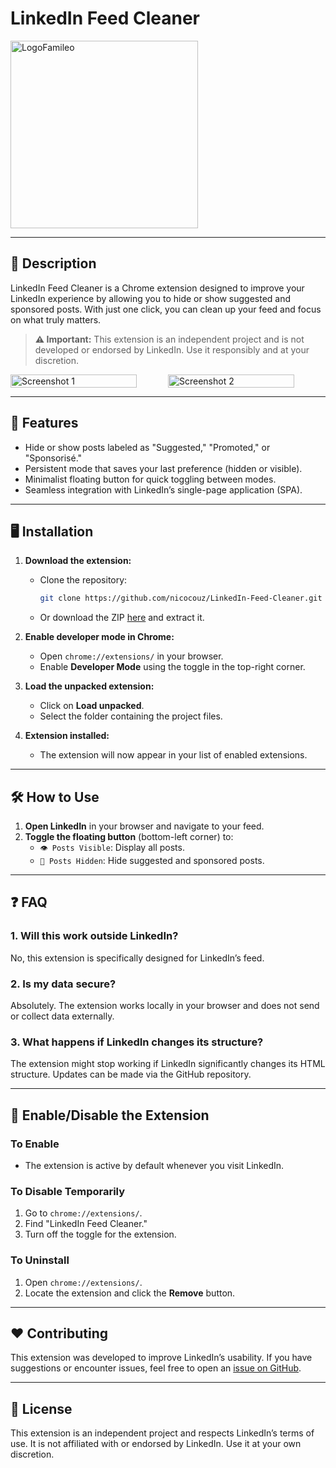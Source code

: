 # LinkedIn Feed Cleaner

<img src="https://github.com/user-attachments/assets/4b0e96c6-427e-4b3c-a175-6a6c424f1187" alt="LogoFamileo" width="300"/>

---

## 🌟 **Description**

LinkedIn Feed Cleaner is a Chrome extension designed to improve your LinkedIn experience by allowing you to hide or show suggested and sponsored posts. With just one click, you can clean up your feed and focus on what truly matters.

> **⚠️ Important:** This extension is an independent project and is not developed or endorsed by LinkedIn. Use it responsibly and at your discretion.


<div style="display: flex; justify-content: space-between; align-items: center; gap: 0px;">
  <img src="https://github.com/user-attachments/assets/598ccaad-d69b-4bd3-8466-6d7803ced46d" alt="Screenshot 1" width="80%">
  <img src="https://github.com/user-attachments/assets/70e8054a-9b2d-44b9-8e8b-8ff121c262df" alt="Screenshot 2" width="80%">
</div>

---

## 🚀 **Features**

- Hide or show posts labeled as "Suggested," "Promoted," or "Sponsorisé."
- Persistent mode that saves your last preference (hidden or visible).
- Minimalist floating button for quick toggling between modes.
- Seamless integration with LinkedIn’s single-page application (SPA).

---

## 🖥️ **Installation**

1. **Download the extension:**
   - Clone the repository:
     ```bash
     git clone https://github.com/nicocouz/LinkedIn-Feed-Cleaner.git
     ```
   - Or download the ZIP [here](https://github.com/nicocouz/LinkedIn-Feed-Cleaner/archive/refs/heads/main.zip) and extract it.

2. **Enable developer mode in Chrome:**
   - Open `chrome://extensions/` in your browser.
   - Enable **Developer Mode** using the toggle in the top-right corner.

3. **Load the unpacked extension:**
   - Click on **Load unpacked**.
   - Select the folder containing the project files.

4. **Extension installed:**
   - The extension will now appear in your list of enabled extensions.

---

## 🛠️ **How to Use**

1. **Open LinkedIn** in your browser and navigate to your feed.
2. **Toggle the floating button** (bottom-left corner) to:
   - `👁️ Posts Visible`: Display all posts.
   - `🙈 Posts Hidden`: Hide suggested and sponsored posts.

---

## ❓ **FAQ**

### **1. Will this work outside LinkedIn?**
No, this extension is specifically designed for LinkedIn’s feed.

### **2. Is my data secure?**
Absolutely. The extension works locally in your browser and does not send or collect data externally.

### **3. What happens if LinkedIn changes its structure?**
The extension might stop working if LinkedIn significantly changes its HTML structure. Updates can be made via the GitHub repository.

---

## 📖 **Enable/Disable the Extension**

### **To Enable**
- The extension is active by default whenever you visit LinkedIn.

### **To Disable Temporarily**
1. Go to `chrome://extensions/`.
2. Find "LinkedIn Feed Cleaner."
3. Turn off the toggle for the extension.

### **To Uninstall**
1. Open `chrome://extensions/`.
2. Locate the extension and click the **Remove** button.

---

## ❤️ **Contributing**

This extension was developed to improve LinkedIn’s usability. If you have suggestions or encounter issues, feel free to open an [issue on GitHub](https://github.com/nicocouz/LinkedIn-Feed-Cleaner/issues).

---

## 📝 **License**

This extension is an independent project and respects LinkedIn’s terms of use. It is not affiliated with or endorsed by LinkedIn. Use it at your own discretion.

